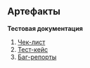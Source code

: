 ## Артефакты

**Тестовая документация**
1. [Чек-лист](https://github.com/everyrubb/portfolio_QA/blob/main/check_list.md)
2. [Тест-кейс](https://github.com/everyrubb/portfolio_QA/blob/main/test_case.md)
3. [Баг-репорты](https://github.com/everyrubb/portfolio_QA/blob/main/bug_reports.md)







